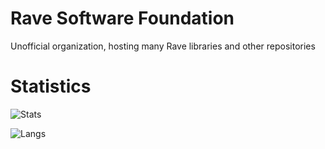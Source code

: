 # Rave Software Foundation
Unofficial organization, hosting many Rave libraries and other repositories

# Statistics
![Stats](https://github-readme-stats.vercel.app/api?username=RedLeader167&theme=dark&show_icons=true)

![Langs](https://github-readme-stats.vercel.app/api/top-langs/?username=RedLeader167&theme=dark&layout=compact)
